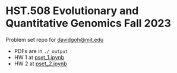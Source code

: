 # HST.508 Evolutionary and Quantitative Genomics Fall 2023
Problem set repo for davidgoh@mit.edu
- PDFs are in `./_output`
- HW 1  at [pset_1.ipynb](pset_1.ipynb)
- HW 2  at [pset_2.ipynb](pset_2.ipynb)
